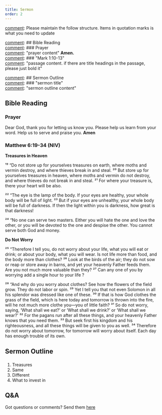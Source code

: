 ```yaml
---
title: Sermon 
order: 2
---
```


[comment]: Please maintain the follow structure. Items in quotation marks is what you need to update

[comment]: ## Bible Reading  
[comment]: ### Prayer  
[comment]: "prayer content"  **Amen.**  
[comment]:  ### "Mark 1:10-13"  
[comment]: "passage content. if there are title headings in the passage, please just bold it"  

[comment]: ## Sermon Outline  
[comment]: ### "sermon title"  
[comment]: "sermon outline content"  

[comment]: ------------------------------------------------------------------------------------
## Bible Reading
### Prayer
Dear God, thank you for letting us know you. Please help us learn from your word. Help us to serve and praise you. **Amen**

### Matthew 6:19-34 (NIV)
**Treasures in Heaven**

¹⁹ “Do not store up for yourselves treasures on earth, where moths and vermin destroy, and where thieves break in and steal. ²⁰ But store up for yourselves treasures in heaven, where moths and vermin do not destroy, and where thieves do not break in and steal. ²¹ For where your treasure is, there your heart will be also.

²² “The eye is the lamp of the body. If your eyes are healthy, your whole body will be full of light. ²³ But if your eyes are unhealthy, your whole body will be full of darkness. If then the light within you is darkness, how great is that darkness!

²⁴ “No one can serve two masters. Either you will hate the one and love the other, or you will be devoted to the one and despise the other. You cannot serve both God and money.

**Do Not Worry**

²⁵ “Therefore I tell you, do not worry about your life, what you will eat or drink; or about your body, what you will wear. Is not life more than food, and the body more than clothes? ²⁶ Look at the birds of the air; they do not sow or reap or store away in barns, and yet your heavenly Father feeds them. Are you not much more valuable than they? ²⁷ Can any one of you by worrying add a single hour to your life ?

²⁸ “And why do you worry about clothes? See how the flowers of the field grow. They do not labor or spin. ²⁹ Yet I tell you that not even Solomon in all his splendor was dressed like one of these. ³⁰ If that is how God clothes the grass of the field, which is here today and tomorrow is thrown into the fire, will he not much more clothe you—you of little faith? ³¹ So do not worry, saying, ‘What shall we eat?’ or ‘What shall we drink?’ or ‘What shall we wear?’ ³² For the pagans run after all these things, and your heavenly Father knows that you need them. ³³ But seek first his kingdom and his righteousness, and all these things will be given to you as well. ³⁴ Therefore do not worry about tomorrow, for tomorrow will worry about itself. Each day has enough trouble of its own.



## Sermon Outline
### 

1. Treasures
2. Same
3. Different
4. What to invest in


## Q&A
Got questions or comments? Send them [here](https://tinyurl.com/SGHACQuestionsAnswers)
